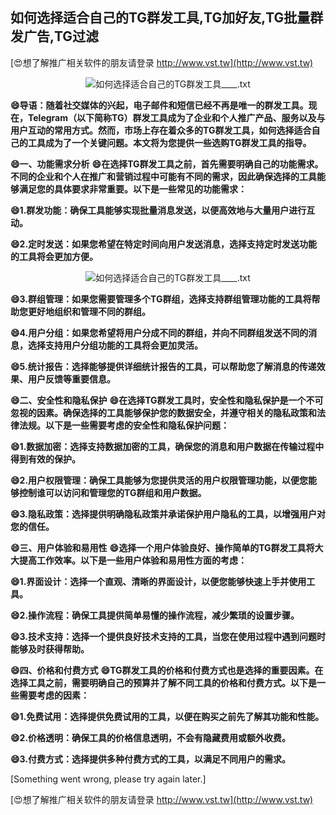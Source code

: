 ## **如何选择适合自己的TG群发工具,TG加好友,TG批量群发广告,TG过滤**

[😍想了解推广相关软件的朋友请登录 http://www.vst.tw](http://www.vst.tw)

 <center><img src="https://vst.tw/MP4/tuiguang/png/8.png" alt="如何选择适合自己的TG群发工具____.txt"></center>

**😄导语：随着社交媒体的兴起，电子邮件和短信已经不再是唯一的群发工具。现在，Telegram（以下简称TG）群发工具成为了企业和个人推广产品、服务以及与用户互动的常用方式。然而，市场上存在着众多的TG群发工具，如何选择适合自己的工具成为了一个关键问题。本文将为您提供一些选购TG群发工具的指导。**

**😄一、功能需求分析**
**😄在选择TG群发工具之前，首先需要明确自己的功能需求。不同的企业和个人在推广和营销过程中可能有不同的需求，因此确保选择的工具能够满足您的具体要求非常重要。以下是一些常见的功能需求：**

**😄1.群发功能：确保工具能够实现批量消息发送，以便高效地与大量用户进行互动。**

**😄2.定时发送：如果您希望在特定时间向用户发送消息，选择支持定时发送功能的工具将会更加方便。**

 <center><img src="https://vst.tw/MP4/tuiguang/png/7.png" alt="如何选择适合自己的TG群发工具____.txt"></center>

**😄3.群组管理：如果您需要管理多个TG群组，选择支持群组管理功能的工具将帮助您更好地组织和管理不同的群组。**

**😄4.用户分组：如果您希望将用户分成不同的群组，并向不同群组发送不同的消息，选择支持用户分组功能的工具将会更加灵活。**

**😄5.统计报告：选择能够提供详细统计报告的工具，可以帮助您了解消息的传递效果、用户反馈等重要信息。**

**😄二、安全性和隐私保护**
**😄在选择TG群发工具时，安全性和隐私保护是一个不可忽视的因素。确保选择的工具能够保护您的数据安全，并遵守相关的隐私政策和法律法规。以下是一些需要考虑的安全性和隐私保护问题：**

**😄1.数据加密：选择支持数据加密的工具，确保您的消息和用户数据在传输过程中得到有效的保护。**

**😄2.用户权限管理：确保工具能够为您提供灵活的用户权限管理功能，以便您能够控制谁可以访问和管理您的TG群组和用户数据。**

**😄3.隐私政策：选择提供明确隐私政策并承诺保护用户隐私的工具，以增强用户对您的信任。**

**😄三、用户体验和易用性**
**😄选择一个用户体验良好、操作简单的TG群发工具将大大提高工作效率。以下是一些用户体验和易用性方面的考虑：**

**😄1.界面设计：选择一个直观、清晰的界面设计，以便您能够快速上手并使用工具。**

**😄2.操作流程：确保工具提供简单易懂的操作流程，减少繁琐的设置步骤。**

**😄3.技术支持：选择一个提供良好技术支持的工具，当您在使用过程中遇到问题时能够及时获得帮助。**

**😄四、价格和付费方式**
**😄TG群发工具的价格和付费方式也是选择的重要因素。在选择工具之前，需要明确自己的预算并了解不同工具的价格和付费方式。以下是一些需要考虑的因素：**

**😄1.免费试用：选择提供免费试用的工具，以便在购买之前先了解其功能和性能。**

**😄2.价格透明：确保工具的价格信息透明，不会有隐藏费用或额外收费。**

**😄3.付费方式：选择提供多种付费方式的工具，以满足不同用户的需求。**

[Something went wrong, please try again later.]

[😍想了解推广相关软件的朋友请登录 http://www.vst.tw](http://www.vst.tw)



